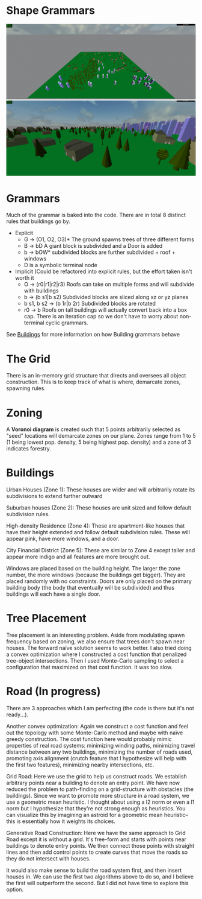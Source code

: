 # Shape Grammars

![](img/1.PNG)
![](img/2.png)

# Grammars
Much of the grammar is baked into the code. There are in total 8 distinct rules that buildings go by.
 - Explicit
   - G -> (O1, O2, O3)* The ground spawns trees of three different forms
   - B -> bD A giant block is subdivided and a Door is added
   - b -> bOW* subdivided blocks are further subdivided + roof + windows
   - D is a symbolic terminal node
 - Implicit (Could be refactored into explicit rules, but the effort taken isn't worth it
   - O -> (r0|r1|r2|r3) Roofs can take on multiple forms and will subdivide with buildings
   - b -> (b s1|b s2) Subdivided blocks are sliced along xz or yz planes
   - b s1, b s2 -> (b 1r|b 2r) Subdivided blocks are rotated
   - r0 -> b Roofs on tall buildings will actually convert back into a box cap. There is an iteration cap so we don't have to worry about non-terminal cyclic grammars.

See [Buildings](#Buildings) for more information on how Building grammars behave

# The Grid
There is an in-memory grid structure that directs and oversees all object construction. This is to keep track of what is where, demarcate zones, spawning rules.

# Zoning
A **Voronoi diagram** is created such that 5 points arbitrarily selected as "seed" locations will demarcate zones on our plane. Zones range from 1 to 5 (1 being lowest pop. density, 5 being highest pop. density) and a zone of 3 indicates forestry.

# Buildings
Urban Houses (Zone 1): These houses are wider and will arbitrarily rotate its subdivisions to extend further outward

Suburban houses (Zone 2): These houses are unit sized and follow default subdivision rules.

High-density Residence (Zone 4): These are apartment-like houses that have their height extended and follow default subdivision rules. These will appear pink, have more windows, and a door.

City Financial District (Zone 5): These are similar to Zone 4 except taller and appear more indigo and all features are more brought out.


Windows are placed based on the building height. The larger the zone number, the more windows (because the buildings get bigger). They are placed randomly with no constraints. Doors are only placed on the primary building body (the body that eventually will be subdivided) and thus buildings will each have a single door.

# Tree Placement
Tree placement is an interesting problem. Aside from modulating spawn frequency based on zoning, we also ensure that trees don't spawn near houses. The forward naïve solution seems to work better. I also tried doing a convex optimization where I constructed a cost function that penalized tree-object intersections. Then I used Monte-Carlo sampling to select a configuration that maximized on that cost function. It was too slow.

# Road (In progress)
There are 3 approaches which I am perfecting (the code is there but it's not ready...).

Another convex optimization: Again we construct a cost function and feel out the topology with some Monte-Carlo method and maybe with naïve greedy construction. The cost function here would probably mimic properties of real road systems: minimizing winding paths, minimizing travel distance between any two buildings, minimizing the number of roads used, promoting axis alignment (crutch feature that I hypothesize will help with the first two features), minimizing nearby intersections, etc.

Grid Road: Here we use the grid to help us construct roads. We establish arbitrary points near a building to denote an entry point. We have now reduced the problem to path-finding on a grid-structure with obstacles (the buildings). Since we want to promote more structure in a road system, we use a geometric mean heuristic. I thought about using a l2 norm or even a l1 norm but I hypothesize that they're not strong enough as heuristics. You can visualize this by imagining an astroid for a geometric mean heuristic–this is essentially how it weights its choices.

Generative Road Construction: Here we have the same approach to Grid Road except it is without a grid. It's free-form and starts with points near buildings to denote entry points. We then connect those points with straight lines and then add control points to create curves that move the roads so they do not intersect with houses.

It would also make sense to build the road system first, and then insert houses in. We can use the first two algorithms above to do so, and I believe the first will outperform the second. But I did not have time to explore this option.
